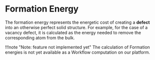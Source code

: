 # Formation Energy

The formation energy represents the energetic cost of creating a **defect** into an otherwise perfect solid structure. For example, for the case of a vacancy defect, it is calculated as the energy needed to remove the corresponding atom from the bulk. 

!!!note "Note: feature not implemented yet"
    The calculation of Formation energies is not yet available as a Workflow computation on our platform.
